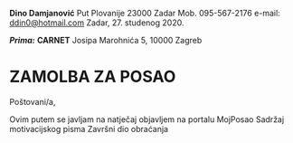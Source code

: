 **Dino Damjanović**
Put Plovanije
23000 Zadar
Mob. 095-567-2176
e-mail: ddin0@hotmail.com
Zadar, 27. studenog 2020.

***Prima:***
**CARNET**
Josipa Marohnića 5, 10000 Zagreb 
# ZAMOLBA ZA POSAO
Poštovani/a,

Ovim putem se javljam na natječaj objavljem na portalu MojPosao
Sadržaj motivacijskog pisma
Završni dio obraćanja
